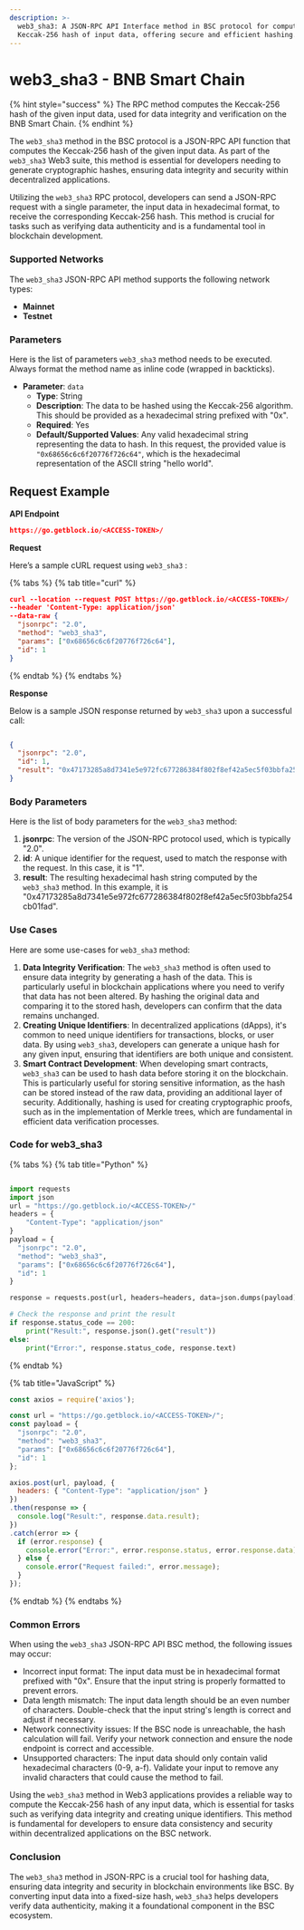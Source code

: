 ```yaml
---
description: >-
  web3_sha3: A JSON-RPC API Interface method in BSC protocol for computing
  Keccak-256 hash of input data, offering secure and efficient hashing.
---
```


# web3\_sha3 - BNB Smart Chain

{% hint style="success" %}
The RPC method computes the Keccak-256 hash of the given input data, used for data integrity and verification on the BNB Smart Chain.
{% endhint %}

The `web3_sha3` method in the BSC protocol is a JSON-RPC API function that computes the Keccak-256 hash of the given input data. As part of the `web3_sha3` Web3 suite, this method is essential for developers needing to generate cryptographic hashes, ensuring data integrity and security within decentralized applications.

Utilizing the `web3_sha3` RPC protocol, developers can send a JSON-RPC request with a single parameter, the input data in hexadecimal format, to receive the corresponding Keccak-256 hash. This method is crucial for tasks such as verifying data authenticity and is a fundamental tool in blockchain development.

### Supported Networks

The `web3_sha3` JSON-RPC API method supports the following network types:

* **Mainnet**
* **Testnet**

### Parameters

Here is the list of parameters `web3_sha3` method needs to be executed. Always format the method name as inline code (wrapped in backticks).

* **Parameter**: `data`
  * **Type**: String
  * **Description**: The data to be hashed using the Keccak-256 algorithm. This should be provided as a hexadecimal string prefixed with "0x".
  * **Required**: Yes
  * **Default/Supported Values**: Any valid hexadecimal string representing the data to hash. In this request, the provided value is `"0x68656c6c6f20776f726c64"`, which is the hexadecimal representation of the ASCII string "hello world".

## Request Example

**API Endpoint**

```json
https://go.getblock.io/<ACCESS-TOKEN>/
```

**Request**

Here’s a sample cURL request using `web3_sha3` :

{% tabs %}
{% tab title="curl" %}
```json
curl --location --request POST https://go.getblock.io/<ACCESS-TOKEN>/
--header 'Content-Type: application/json' 
--data-raw {
  "jsonrpc": "2.0",
  "method": "web3_sha3",
  "params": ["0x68656c6c6f20776f726c64"],
  "id": 1
}
```
{% endtab %}
{% endtabs %}

**Response**

Below is a sample JSON response returned by `web3_sha3` upon a successful call:

```json

{
  "jsonrpc": "2.0",
  "id": 1,
  "result": "0x47173285a8d7341e5e972fc677286384f802f8ef42a5ec5f03bbfa254cb01fad"
}

```

### Body Parameters

Here is the list of body parameters for the `web3_sha3` method:

1. **jsonrpc**: The version of the JSON-RPC protocol used, which is typically "2.0".
2. **id**: A unique identifier for the request, used to match the response with the request. In this case, it is "1".
3. **result**: The resulting hexadecimal hash string computed by the `web3_sha3` method. In this example, it is "0x47173285a8d7341e5e972fc677286384f802f8ef42a5ec5f03bbfa254cb01fad".

### Use Cases

Here are some use-cases for `web3_sha3` method:

1. **Data Integrity Verification**: The `web3_sha3` method is often used to ensure data integrity by generating a hash of the data. This is particularly useful in blockchain applications where you need to verify that data has not been altered. By hashing the original data and comparing it to the stored hash, developers can confirm that the data remains unchanged.
2. **Creating Unique Identifiers**: In decentralized applications (dApps), it's common to need unique identifiers for transactions, blocks, or user data. By using `web3_sha3`, developers can generate a unique hash for any given input, ensuring that identifiers are both unique and consistent.
3. **Smart Contract Development**: When developing smart contracts, `web3_sha3` can be used to hash data before storing it on the blockchain. This is particularly useful for storing sensitive information, as the hash can be stored instead of the raw data, providing an additional layer of security. Additionally, hashing is used for creating cryptographic proofs, such as in the implementation of Merkle trees, which are fundamental in efficient data verification processes.

### Code for web3\_sha3

{% tabs %}
{% tab title="Python" %}
```python

import requests
import json
url = "https://go.getblock.io/<ACCESS-TOKEN>/"
headers = {
    "Content-Type": "application/json"
}
payload = {
  "jsonrpc": "2.0",
  "method": "web3_sha3",
  "params": ["0x68656c6c6f20776f726c64"],
  "id": 1
}

response = requests.post(url, headers=headers, data=json.dumps(payload))

# Check the response and print the result
if response.status_code == 200:
    print("Result:", response.json().get("result"))
else:
    print("Error:", response.status_code, response.text)

```
{% endtab %}

{% tab title="JavaScript" %}
```javascript
const axios = require('axios');

const url = "https://go.getblock.io/<ACCESS-TOKEN>/";
const payload = {
  "jsonrpc": "2.0",
  "method": "web3_sha3",
  "params": ["0x68656c6c6f20776f726c64"],
  "id": 1
};

axios.post(url, payload, {
  headers: { "Content-Type": "application/json" }
})
.then(response => {
  console.log("Result:", response.data.result);
})
.catch(error => {
  if (error.response) {
    console.error("Error:", error.response.status, error.response.data);
  } else {
    console.error("Request failed:", error.message);
  }
});
```
{% endtab %}
{% endtabs %}

### Common Errors

When using the `web3_sha3` JSON-RPC API BSC method, the following issues may occur:

* Incorrect input format: The input data must be in hexadecimal format prefixed with "0x". Ensure that the input string is properly formatted to prevent errors.
* Data length mismatch: The input data length should be an even number of characters. Double-check that the input string's length is correct and adjust if necessary.
* Network connectivity issues: If the BSC node is unreachable, the hash calculation will fail. Verify your network connection and ensure the node endpoint is correct and accessible.
* Unsupported characters: The input data should only contain valid hexadecimal characters (0-9, a-f). Validate your input to remove any invalid characters that could cause the method to fail.

Using the `web3_sha3` method in Web3 applications provides a reliable way to compute the Keccak-256 hash of any input data, which is essential for tasks such as verifying data integrity and creating unique identifiers. This method is fundamental for developers to ensure data consistency and security within decentralized applications on the BSC network.

### Conclusion

The `web3_sha3` method in JSON-RPC is a crucial tool for hashing data, ensuring data integrity and security in blockchain environments like BSC. By converting input data into a fixed-size hash, `web3_sha3` helps developers verify data authenticity, making it a foundational component in the BSC ecosystem.
